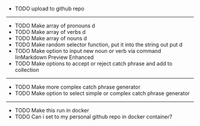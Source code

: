 <!-- README.md -->

- TODO upload to github repo
---


- TODO Make array of pronouns d
- TODO Make array of verbs d
- TODO Make array of nouns d
- TODO Make random selector function, put it into the string out put d
- TODO Make option to input new noun or verb via command linMarkdown Preview Enhanced
- TODO Make options to accept or reject catch phrase and add to collection
---

- TODO Make more complex catch phrase generator
- TODO Make option to select simple or complex catch phrase generator
---


- TODO Make this run in docker
- TODO Can i set to my personal github repo in docker container?
